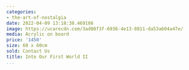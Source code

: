 ```yaml
---
categories:
- the-art-of-nostalgia
date: 2022-04-09 13:18:38.469186
image: https://ucarecdn.com/3ad08f3f-6936-4e13-8811-da53a604a47e/
media: Acrylic on board
price: '1450'
size: 60 x 60cm
sold: Contact Us
title: Into Our First World II
...
```

